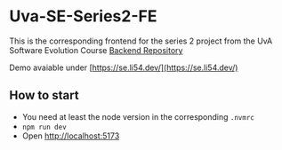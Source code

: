 # Uva-SE-Series2-FE

This is the corresponding frontend for the series 2 project from the UvA Software Evolution Course [Backend Repository](https://github.com/D45Hub/UvA-Software-Evolution/tree/master/series-2)

Demo avaiable under [https://se.li54.dev/](https://se.li54.dev/)

## How to start
- You need at least the node version in the corresponding ``.nvmrc``
- ``npm run dev``
- Open [http://localhost:5173](http://localhost:5173/)
  
